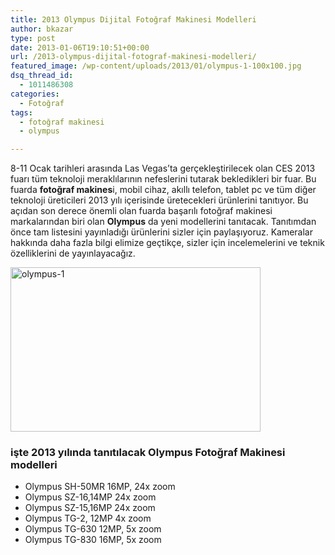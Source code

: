 ```yaml
---
title: 2013 Olympus Dijital Fotoğraf Makinesi Modelleri
author: bkazar
type: post
date: 2013-01-06T19:10:51+00:00
url: /2013-olympus-dijital-fotograf-makinesi-modelleri/
featured_image: /wp-content/uploads/2013/01/olympus-1-100x100.jpg
dsq_thread_id:
  - 1011486308
categories:
  - Fotoğraf
tags:
  - fotoğraf makinesi
  - olympus

---
```

8-11 Ocak tarihleri arasında Las Vegas&#8217;ta gerçekleştirilecek olan CES 2013 fuarı tüm teknoloji meraklılarının nefeslerini tutarak bekledikleri bir fuar. Bu fuarda **fotoğraf makines**i, mobil cihaz, akıllı telefon, tablet pc ve tüm diğer teknoloji üreticileri 2013 yılı içerisinde üretecekleri ürünlerini tanıtıyor. Bu açıdan son derece önemli olan fuarda başarılı fotoğraf makinesi markalarından biri olan **Olympus** da yeni modellerini tanıtacak. Tanıtımdan önce tam listesini yayınladığı ürünlerini sizler için paylaşıyoruz. Kameralar hakkında daha fazla bilgi elimize geçtikçe, sizler için incelemelerini ve teknik özelliklerini de yayınlayacağız.

<img class="aligncenter size-large wp-image-10489" alt="olympus-1" src="https://www.murekkep.org/wp-content/uploads/2013/01/olympus-1-400x263.jpg" width="400" height="263" srcset="https://www.murekkep.org/wp-content/uploads/2013/01/olympus-1-400x263.jpg 400w, https://www.murekkep.org/wp-content/uploads/2013/01/olympus-1-50x32.jpg 50w, https://www.murekkep.org/wp-content/uploads/2013/01/olympus-1-125x82.jpg 125w, https://www.murekkep.org/wp-content/uploads/2013/01/olympus-1-300x197.jpg 300w, https://www.murekkep.org/wp-content/uploads/2013/01/olympus-1-463x305.jpg 463w, https://www.murekkep.org/wp-content/uploads/2013/01/olympus-1.jpg 480w" sizes="(max-width: 400px) 100vw, 400px" /> 

### işte 2013 yılında tanıtılacak Olympus Fotoğraf Makinesi modelleri

  * Olympus SH-50MR 16MP, 24x zoom
  * Olympus SZ-16,14MP 24x zoom
  * Olympus SZ-15,16MP 24x zoom
  * Olympus TG-2, 12MP 4x zoom
  * Olympus TG-630 12MP, 5x zoom
  * Olympus TG-830 16MP, 5x zoom